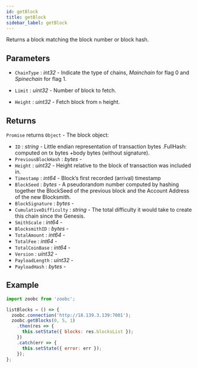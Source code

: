 ```yaml
---
id: getBlock
title: getBlock
sidebar_label: getBlock
---
```


Returns a block matching the block number or block hash.

## Parameters

* `ChainType` : _int32_ - Indicate the type of chains, _Mainchain_ for flag 0 and _Spinechain_ for flag 1.

* `Limit` : _uint32_ - Number of block to fetch.

* `Height` : _uint32_ - Fetch block from `n` height.


## Returns

`Promise` returns `Object` - The block object:

  - `ID` : _string_ - Little endian representation of transaction bytes .FullHash: computed on tx bytes +body bytes (without signature).
  - `PreviousBlockHash` : _bytes_ -
  - `Height` : _uint32_ - Height relative to the block of transaction was included in.
  - `Timestamp` : _int64_ - Block’s first recorded (arrival) timestamp
  - `BlockSeed` : _bytes_ - A pseudorandom number computed by hashing together the BlockSeed of the previous block and the Account Address of the new Blocksmith.
  - `BlockSignature` : _bytes_ -
  - `CumulativeDifficulty` : _string_ - The total difficulty it would take to create this chain since the Genesis.
  - `SmithScale` : _int64_ -
  - `BlocksmithID` : _bytes_ -
  - `TotalAmount` : _int64_ -
  - `TotalFee` : _int64_ -
  - `TotalCoinBase` : _int64_ -
  - `Version` : _uint32_ -
  - `PayloadLength` : _uint32_ -
  - `PayloadHash` : _bytes_ -

## Example

```javascript
import zoobc from 'zoobc';

listBlocks = () => {
  zoobc.connection('http://18.139.3.139:7001');
  zoobc.getBlocks(0, 5, 1)
    .then(res => {
      this.setState({ blocks: res.blocksList });
    })
    .catch(err => {
      this.setState({ error: err });
    });
};
```